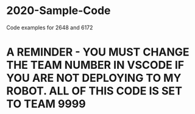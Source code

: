 # 2020-Sample-Code
Code examples for 2648 and 6172

<h1><b>A REMINDER - YOU MUST CHANGE THE TEAM NUMBER IN VSCODE IF YOU ARE NOT DEPLOYING TO MY ROBOT. ALL OF THIS CODE IS SET TO TEAM 9999</b></h1>
